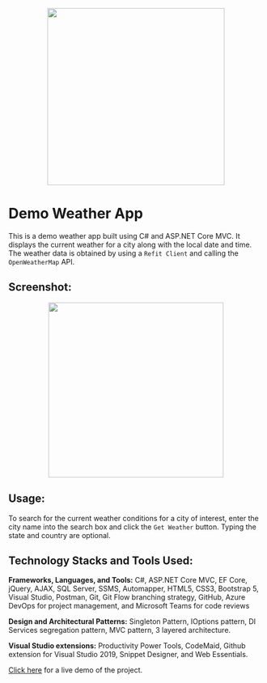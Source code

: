 <p align="center"> 
  <img width=350 src="https://user-images.githubusercontent.com/19508650/136642393-8b84f333-25b9-44c7-bcd9-d21ad7eb2d21.jpg">
</p>

# Demo Weather App

This is a demo weather app built using C# and ASP.NET Core MVC. It displays the current weather for a city along with the local date and time. The weather data is obtained by using a `Refit Client` and calling the `OpenWeatherMap` API.

## Screenshot:

<p align="center"> 
  <img width=346 src="https://user-images.githubusercontent.com/19508650/136658509-467c48d9-7e15-4734-9fbe-b884d8cdecf6.jpg">
</p>

<!-- <p align="center">
  <img src="src/Screenshots/weatherss.png">
</p>
 -->

## Usage:

To search for the current weather conditions for a city of interest, enter the city name into the search box and click the `Get Weather` button. Typing the state and country are optional.

## Technology Stacks and Tools Used:

**Frameworks, Languages, and Tools:** C#, ASP.NET Core MVC, EF Core, jQuery, AJAX, SQL Server, SSMS, Automapper, HTML5, CSS3, Bootstrap 5, Visual Studio, Postman, Git, Git Flow branching strategy, GitHub, Azure DevOps for project management, and Microsoft Teams for code reviews

**Design and Architectural Patterns:** Singleton Pattern, IOptions pattern, DI Services segregation pattern, MVC pattern, 3 layered architecture.

**Visual Studio extensions:** Productivity Power Tools, CodeMaid, Github extension for Visual Studio 2019, Snippet Designer, and Web Essentials.

[Click here](https://weatherappraj.azurewebsites.net) for a live demo of the project.

